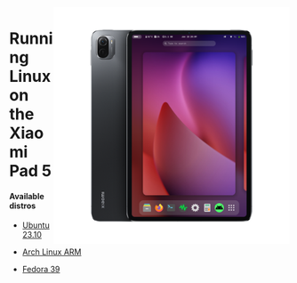 <img align="right" src="../../assets/nabu.png" width="425" alt="Linux Running On A Xiaomi Pad 5">

# Running Linux on the Xiaomi Pad 5

#### Available distros

- [Ubuntu 23.10](https://timoxa0.su/share/nabu/images/ubuntu.img.xz)

- [Arch Linux ARM](https://timoxa0.su/share/nabu/images/arch.img.xz)

- [Fedora 39](https://timoxa0.su/share/nabu/images/fedora.img.xz)